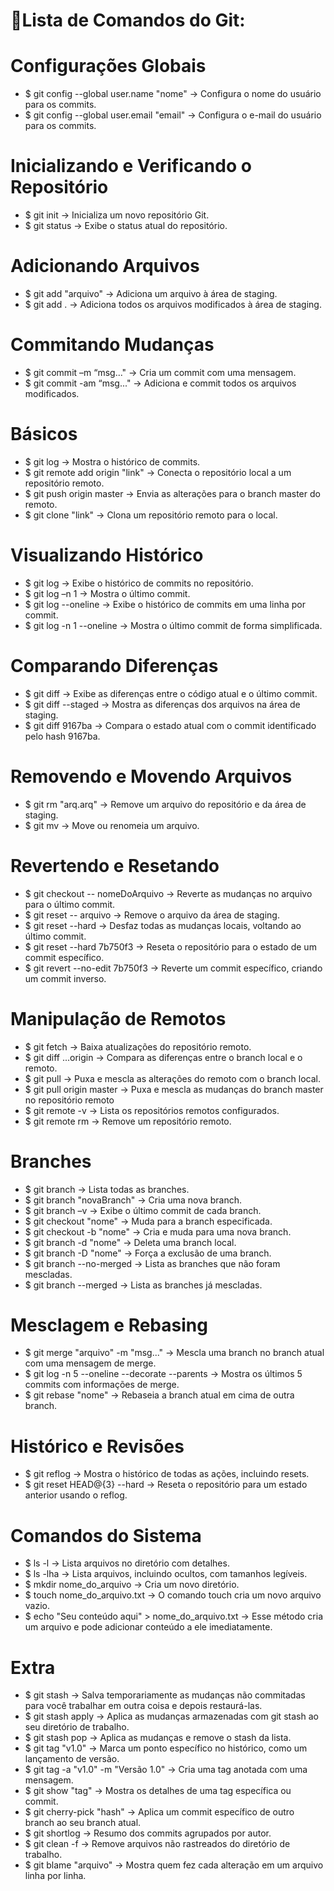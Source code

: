 # 📝Lista de Comandos do Git:

# Configurações Globais
- $ git config --global user.name "nome" → Configura o nome do usuário para os commits.
- $ git config --global user.email "email" → Configura o e-mail do usuário para os commits.

# Inicializando e Verificando o Repositório
- $ git init → Inicializa um novo repositório Git.
- $ git status → Exibe o status atual do repositório.

# Adicionando Arquivos
- $ git add "arquivo" → Adiciona um arquivo à área de staging.
- $ git add . → Adiciona todos os arquivos modificados à área de staging.

# Commitando Mudanças
- $ git commit –m “msg..." → Cria um commit com uma mensagem.
- $ git commit -am “msg..." → Adiciona e commit todos os arquivos modificados.

# Básicos
- $ git log → Mostra o histórico de commits.
- $ git remote add origin "link" → Conecta o repositório local a um repositório remoto.
- $ git push origin master → Envia as alterações para o branch master do remoto.
- $ git clone "link" → Clona um repositório remoto para o local.

# Visualizando Histórico
- $ git log → Exibe o histórico de commits no repositório.
- $ git log –n 1 → Mostra o último commit.
- $ git log --oneline → Exibe o histórico de commits em uma linha por commit.
- $ git log -n 1 --oneline → Mostra o último commit de forma simplificada.

# Comparando Diferenças
- $ git diff → Exibe as diferenças entre o código atual e o último commit.
- $ git diff --staged → Mostra as diferenças dos arquivos na área de staging.
- $ git diff 9167ba → Compara o estado atual com o commit identificado pelo hash 9167ba.

# Removendo e Movendo Arquivos
- $ git rm "arq.arq" → Remove um arquivo do repositório e da área de staging.
- $ git mv → Move ou renomeia um arquivo.

# Revertendo e Resetando
- $ git checkout -- nomeDoArquivo → Reverte as mudanças no arquivo para o último commit.
- $ git reset -- arquivo → Remove o arquivo da área de staging.
- $ git reset --hard → Desfaz todas as mudanças locais, voltando ao último commit.
- $ git reset --hard 7b750f3 → Reseta o repositório para o estado de um commit específico.
- $ git revert --no-edit 7b750f3 → Reverte um commit específico, criando um commit inverso.

# Manipulação de Remotos
- $ git fetch → Baixa atualizações do repositório remoto.
- $ git diff ...origin → Compara as diferenças entre o branch local e o remoto.
- $ git pull → Puxa e mescla as alterações do remoto com o branch local.
- $ git pull origin master → Puxa e mescla as mudanças do branch master no repositório remoto
- $ git remote -v → Lista os repositórios remotos configurados.
- $ git remote rm → Remove um repositório remoto.

# Branches
- $ git branch → Lista todas as branches.
- $ git branch "novaBranch" → Cria uma nova branch.
- $ git branch –v → Exibe o último commit de cada branch.
- $ git checkout "nome" → Muda para a branch especificada.
- $ git checkout -b "nome" → Cria e muda para uma nova branch.
- $ git branch -d "nome" → Deleta uma branch local.
- $ git branch -D "nome" → Força a exclusão de uma branch.
- $ git branch --no-merged → Lista as branches que não foram mescladas.
- $ git branch --merged → Lista as branches já mescladas.

# Mesclagem e Rebasing
- $ git merge "arquivo" -m "msg..." → Mescla uma branch no branch atual com uma mensagem de merge.
- $ git log -n 5 --oneline --decorate --parents → Mostra os últimos 5 commits com informações de merge.
- $ git rebase "nome" → Rebaseia a branch atual em cima de outra branch.

# Histórico e Revisões
- $ git reflog → Mostra o histórico de todas as ações, incluindo resets.
- $ git reset HEAD@{3} --hard → Reseta o repositório para um estado anterior usando o reflog.

# Comandos do Sistema
- $ ls -l → Lista arquivos no diretório com detalhes.
- $ ls -lha → Lista arquivos, incluindo ocultos, com tamanhos legíveis.
- $ mkdir nome_do_arquivo → Cria um novo diretório.
- $ touch nome_do_arquivo.txt → O comando touch cria um novo arquivo vazio.
- $ echo "Seu conteúdo aqui" > nome_do_arquivo.txt → Esse método cria um arquivo e pode adicionar conteúdo a ele imediatamente.

# Extra
- $ git stash → Salva temporariamente as mudanças não commitadas para você trabalhar em outra coisa e depois restaurá-las.
- $ git stash apply → Aplica as mudanças armazenadas com git stash ao seu diretório de trabalho.
- $ git stash pop → Aplica as mudanças e remove o stash da lista.
- $ git tag "v1.0" → Marca um ponto específico no histórico, como um lançamento de versão.
- $ git tag -a "v1.0" -m "Versão 1.0" → Cria uma tag anotada com uma mensagem.
- $ git show "tag" → Mostra os detalhes de uma tag específica ou commit.
- $ git cherry-pick "hash" → Aplica um commit específico de outro branch ao seu branch atual.
- $ git shortlog → Resumo dos commits agrupados por autor.
- $ git clean -f → Remove arquivos não rastreados do diretório de trabalho.
- $ git blame "arquivo" → Mostra quem fez cada alteração em um arquivo linha por linha.
